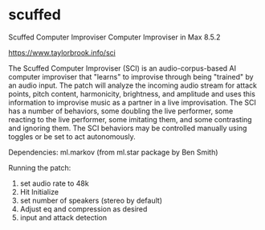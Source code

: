# scuffed
Scuffed Computer Improviser
Computer Improviser in Max 8.5.2

https://www.taylorbrook.info/sci

The Scuffed Computer Improviser (SCI) is an audio-corpus-based AI computer improviser that "learns" to improvise through being "trained" by an audio input.
The patch will analyze the incoming audio stream for attack points, pitch content, harmonicity, brightness, and amplitude and uses this information to
improvise music as a partner in a live improvisation. The SCI has a number of behaviors, some doubling the live performer, some reacting to the live
performer, some imitating them, and some contrasting and ignoring them. The SCI behaviors may be controlled manually using toggles or be set to act
autonomously.

Dependencies:
ml.markov (from ml.star package by Ben Smith)

Running the patch:
1. set audio rate to 48k
2. Hit Initialize
3. set number of speakers (stereo by default)
4. Adjust eq and compression as desired
5. input and attack detection
